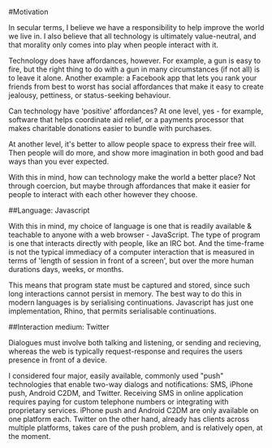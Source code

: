 
#Motivation

In secular terms, I believe we have a responsibility to help improve the world we live in. I also believe that all technology is ultimately value-neutral, and that morality only comes into play when people interact with it.

Technology does have affordances, however. For example, a gun is easy to fire, but the right thing to do with a gun in many circumstances (if not all) is to leave it alone. Another example: a Facebook app that lets you rank your friends from best to worst has social affordances that make it easy to create jealousy, pettiness, or status-seeking behaviour.

Can technology have 'positive' affordances? At one level, yes - for example, software that helps coordinate aid relief, or a payments processor that makes charitable donations easier to bundle with purchases.

At another level, it's better to allow people space to express their free will. Then people will do more, and show more imagination in both good and bad ways than you ever expected.

With this in mind, how can technology make the world a better place? Not through coercion, but maybe through affordances that make it easier for people to interact with each other however they choose.

##Language: Javascript

With this in mind, my choice of language is one that is readily available & teachable to anyone with a web browser - JavaScript. The type of program is one that interacts directly with people, like an IRC bot. And the time-frame is not the typical immediacy of a computer interaction that is measured in terms of 'length of session in front of a screen', but over the more human durations days, weeks, or months.

This means that program state must be captured and stored, since such long interactions cannot persist in memory. The best way to do this in modern languages is by serialising continuations. Javascript has just one implementation, Rhino, that permits serialisable continuations.

##Interaction medium: Twitter

Dialogues must involve both talking and listening, or sending and recieving, whereas the web is typically request-response and requires the users presence in front of a device.

I considered four major, easily available, commonly used "push" technologies that enable two-way dialogs and notifications: SMS, iPhone push, Android C2DM, and Twitter. Receiving SMS in online application requires paying for custom telephone numbers or integrating with proprietary services. iPhone push and Android C2DM are only available on one platform each. Twitter on the other hand, already has clients across multiple platforms, takes care of the push problem, and is relatively open, at the moment.


